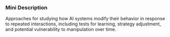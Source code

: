 ### Mini Description

Approaches for studying how AI systems modify their behavior in response to repeated interactions, including tests for learning, strategy adjustment, and potential vulnerability to manipulation over time.
